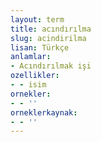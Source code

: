 ```yaml
---
layout: term
title: acındırılma
slug: acindirilma
lisan: Türkçe
anlamlar:
- Acındırılmak işi
ozellikler:
- - isim
ornekler:
- - ''
orneklerkaynak:
- - ''
---
```

